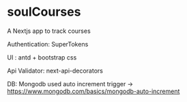 # soulCourses

A Nextjs app to track courses

Authentication:
SuperTokens

UI :
antd + bootstrap css

Api Validator:
next-api-decorators

DB:
Mongodb
used auto increment trigger -> https://www.mongodb.com/basics/mongodb-auto-increment
